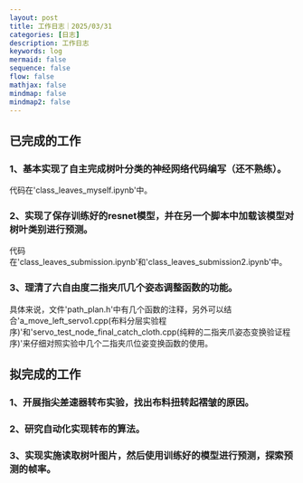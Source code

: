 ```yaml
---
layout: post
title: 工作日志｜2025/03/31
categories: [日志]
description: 工作日志
keywords: log
mermaid: false
sequence: false
flow: false
mathjax: false
mindmap: false
mindmap2: false
---
```

## 已完成的工作

### 1、基本实现了自主完成树叶分类的神经网络代码编写（还不熟练）。

代码在'class_leaves_myself.ipynb'中。

### 2、实现了保存训练好的resnet模型，并在另一个脚本中加载该模型对树叶类别进行预测。

代码在'class_leaves_submission.ipynb'和'class_leaves_submission2.ipynb'中。

### 3、理清了六自由度二指夹爪几个姿态调整函数的功能。

具体来说，文件'path_plan.h'中有几个函数的注释，另外可以结合'a_move_left_servo1.cpp(布料分层实验程序)'和'servo_test_node_final_catch_cloth.cpp(纯粹的二指夹爪姿态变换验证程序)'来仔细对照实验中几个二指夹爪位姿变换函数的使用。

## 拟完成的工作

### 1、开展指尖差速器转布实验，找出布料扭转起褶皱的原因。

### 2、研究自动化实现转布的算法。

### 3、实现实施读取树叶图片，然后使用训练好的模型进行预测，探索预测的帧率。

